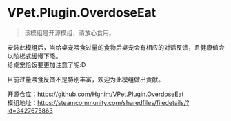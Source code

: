 # VPet.Plugin.OverdoseEat

> 该模组是开源模组，请放心食用。

安装此模组后，当给桌宠喂食过量的食物后桌宠会有相应的对话反馈，且健康值会以阶梯式缓慢下降。\
给桌宠恰饭要更加注意了呢:D

目前过量喂食反馈不是特别丰富，欢迎为此模组做出贡献。

开源仓库：https://github.com/Hgnim/VPet.Plugin.OverdoseEat \
模组地址：https://steamcommunity.com/sharedfiles/filedetails/?id=3427675863
